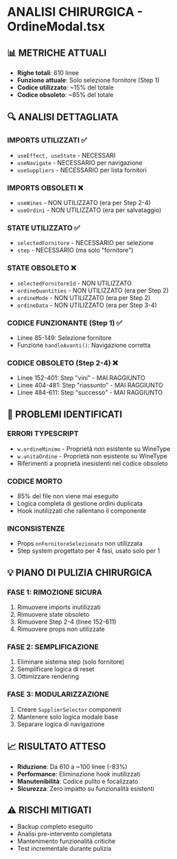 # ANALISI CHIRURGICA - OrdineModal.tsx

## 📊 METRICHE ATTUALI
- **Righe totali**: 610 linee
- **Funzione attuale**: Solo selezione fornitore (Step 1)
- **Codice utilizzato**: ~15% del totale
- **Codice obsoleto**: ~85% del totale

## 🔍 ANALISI DETTAGLIATA

### IMPORTS UTILIZZATI ✅
- `useEffect, useState` - NECESSARI
- `useNavigate` - NECESSARIO per navigazione
- `useSuppliers` - NECESSARIO per lista fornitori

### IMPORTS OBSOLETI ❌
- `useWines` - NON UTILIZZATO (era per Step 2-4)
- `useOrdini` - NON UTILIZZATO (era per salvataggio)

### STATE UTILIZZATO ✅
- `selectedFornitore` - NECESSARIO per selezione
- `step` - NECESSARIO (ma solo "fornitore")

### STATE OBSOLETO ❌
- `selectedFornitoreId` - NON UTILIZZATO
- `ordineQuantities` - NON UTILIZZATO (era per Step 2)
- `ordineMode` - NON UTILIZZATO (era per Step 2)
- `ordineData` - NON UTILIZZATO (era per Step 3-4)

### CODICE FUNZIONANTE (Step 1) ✅
- Linee 85-149: Selezione fornitore
- Funzione `handleAvanti()`: Navigazione corretta

### CODICE OBSOLETO (Step 2-4) ❌
- Linee 152-401: Step "vini" - MAI RAGGIUNTO
- Linee 404-481: Step "riassunto" - MAI RAGGIUNTO  
- Linee 484-611: Step "successo" - MAI RAGGIUNTO

## 🚨 PROBLEMI IDENTIFICATI

### ERRORI TYPESCRIPT
- `w.ordineMinimo` - Proprietà non esistente su WineType
- `w.unitaOrdine` - Proprietà non esistente su WineType
- Riferimenti a proprietà inesistenti nel codice obsoleto

### CODICE MORTO
- 85% del file non viene mai eseguito
- Logica completa di gestione ordini duplicata
- Hook inutilizzati che rallentano il componente

### INCONSISTENZE
- Props `onFornitoreSelezionato` non utilizzata
- Step system progettato per 4 fasi, usato solo per 1

## 💡 PIANO DI PULIZIA CHIRURGICA

### FASE 1: RIMOZIONE SICURA
1. Rimuovere imports inutilizzati
2. Rimuovere state obsoleto
3. Rimuovere Step 2-4 (linee 152-611)
4. Rimuovere props non utilizzate

### FASE 2: SEMPLIFICAZIONE
1. Eliminare sistema step (solo fornitore)
2. Semplificare logica di reset
3. Ottimizzare rendering

### FASE 3: MODULARIZZAZIONE
1. Creare `SupplierSelector` component
2. Mantenere solo logica modale base
3. Separare logica di navigazione

## 📈 RISULTATO ATTESO
- **Riduzione**: Da 610 a ~100 linee (-83%)
- **Performance**: Eliminazione hook inutilizzati
- **Manutenibilità**: Codice pulito e focalizzato
- **Sicurezza**: Zero impatto su funzionalità esistenti

## ⚠️ RISCHI MITIGATI
- Backup completo eseguito
- Analisi pre-intervento completata
- Mantenimento funzionalità critiche
- Test incrementale durante pulizia
